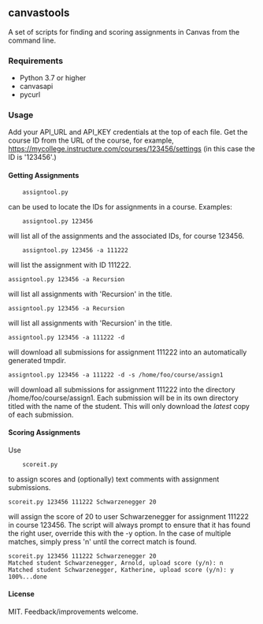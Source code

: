 
## canvastools

A set of scripts for finding and scoring assignments in Canvas from the command line.

### Requirements

- Python 3.7 or higher
- canvasapi
- pycurl

### Usage

Add your API_URL and API_KEY credentials at the top of each file.  Get the course ID from the
URL of the course, for example, https://mycollege.instructure.com/courses/123456/settings (in this
case the ID is '123456'.)

#### Getting Assignments

```
    assigntool.py
```

can be used to locate the IDs for assignments in a course.  Examples:

```
    assigntool.py 123456
```

 will list all of the assignments and the associated IDs, for course 123456.

```
    assigntool.py 123456 -a 111222
```

will list the assignment with ID 111222.

```
assigntool.py 123456 -a Recursion
```

will list all assignments with 'Recursion' in the title.

```
assigntool.py 123456 -a Recursion
```

will list all assignments with 'Recursion' in the title.

```
assigntool.py 123456 -a 111222 -d
```

will download all submissions for assignment 111222 into an automatically generated tmpdir.

```
assigntool.py 123456 -a 111222 -d -s /home/foo/course/assign1
```

will download all submissions for assignment 111222 into the directory /home/foo/course/assign1.
Each submission will be in its own directory titled with the name of the student. This will only
download the *latest* copy of each submission.

#### Scoring Assignments

Use
```
    scoreit.py
```
to assign scores and (optionally) text comments with assignment submissions.

```
scoreit.py 123456 111222 Schwarzenegger 20
```

will assign the score of 20 to user Schwarzenegger for assignment 111222 in course 123456.
The script will always prompt to ensure that it has found the right user, override this with the
-y option. In the case of multiple matches, simply press 'n' until the correct match is found.

```
scoreit.py 123456 111222 Schwarzenegger 20
Matched student Schwarzenegger, Arnold, upload score (y/n): n
Matched student Schwarzenegger, Katherine, upload score (y/n): y
100%...done
```

#### License 

MIT. Feedback/improvements welcome.
